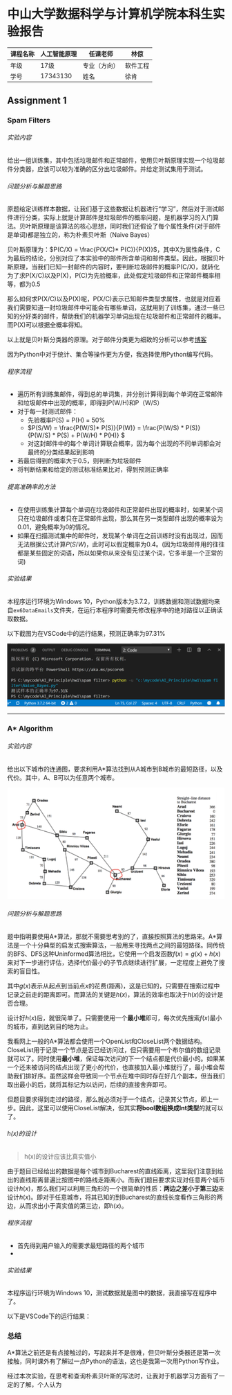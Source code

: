 #  中山大学数据科学与计算机学院本科生实验报告

| 课程名称 | 人工智能原理 | 任课老师     | 林倞     |
| -------- | ------------ | ------------ | -------- |
| 年级     | 17级         | 专业（方向） | 软件工程 |
| 学号     | 17343130     | 姓名         | 徐肯     |

## Assignment 1

### Spam Filters

###### 实验内容

给出一组训练集，其中包括垃圾邮件和正常邮件，使用贝叶斯原理实现一个垃圾邮件分类器，应该可以较为准确的区分出垃圾邮件。并给定测试集用于测试。

###### 问题分析与解题思路

原题给定训练样本数据，让我们基于这些数据让机器进行“学习”，然后对于测试邮件进行分类，实际上就是计算邮件是垃圾邮件的概率问题，是机器学习的入门算法。贝叶斯原理是该算法的核心思想，同时我们还假设了每个属性条件(对于邮件是单词)都是独立的，称为朴素贝叶斯（Naive Bayes）

贝叶斯原理为：$P(C/X) = \frac{P(X/C)* P(C)}{P(X)}$，其中X为属性条件，C为最后的结论，分别对应了本实验中的邮件所含单词和邮件类型。因此，根据贝叶斯原理，当我们已知一封邮件的内容时，要判断垃圾邮件的概率P(C/X)，就转化为了求P(X/C)以及P(X)，P(C)为先验概率，此处假定垃圾邮件和正常邮件概率相等，都为0.5

那么如何求P(X/C)以及P(X)呢，P(X/C)表示已知邮件类型求属性，也就是对应着我们需要知道一封垃圾邮件中可能会有哪些单词，这就用到了训练集，通过一些已知的分好类的邮件，帮助我们的机器学习单词出现在垃圾邮件和正常邮件的概率。而P(X)可以根据全概率得知。

以上就是贝叶斯分类器的原理。对于邮件分类更为细致的分析可以参考[博客](https://www.cnblogs.com/csguo/p/7804683.html)

因为Python中对于统计、集合等操作更为方便，我选择使用Python编写代码。

###### 程序流程

+ 遍历所有训练集邮件，得到总的单词集，并分别计算得到每个单词在正常邮件和垃圾邮件中出现的概率，即得到P(W/H)和P（W/S）
+ 对于每一封测试邮件：
  + 先验概率P(S) = P(H) = 50%
  + $P(S/W) = \frac{P(W/S)* P(S)}{P(W)} = \frac{P(W/S) * P(S)} {P(W/S) * P(S) + P(W/H) * P(H)} $
  + 对这封邮件中的每个单词计算联合概率，因为每个出现的不同单词都会对最终的分类结果起到影响
+ 若最后得到的概率大于0.5，则判断为垃圾邮件
+ 将判断结果和给定的测试标准结果比对，得到预测正确率

###### 提高准确率的方法

+ 在使用训练集计算每个单词在垃圾邮件和正常邮件出现的概率时，如果某个词只在垃圾邮件或者只在正常邮件出现，那么其在另一类型邮件出现的概率设为0.01，避免概率为0的情况。
+ 如果在扫描测试集中的邮件时，发现某个单词在之前训练时没有出现过，因而无法根据公式计算$P(S/W)$，此时可以假定概率为0.4。(因为垃圾邮件用的往往都是某些固定的词语，所以如果你从来没有见过某个词，它多半是一个正常的词)

###### 实验结果

本程序运行环境为Windows 10，Python版本为3.7.2，训练数据和测试数据均来自`ex6DataEmails`文件夹，在运行本程序时需要先修改程序中的绝对路径以正确读取数据。

以下截图为在VSCode中的运行结果，预测正确率为97.31%

![result](..\hw1\img\result1.png)

------

### A* Algorithm

###### 实验内容

给出以下城市的连通图，要求利用A*算法找到从A城市到B城市的最短路径，以及代价。其中，A、B可以为任意两个城市。

![paths](..\hw1\img\cities.png)

###### 问题分析与解题思路

题中指明要使用A*算法，那就不需要思考别的了，直接按照算法的思路来。A\*算法是一个十分典型的启发式搜索算法，一般用来寻找两点之间的最短路径。同传统的BFS、DFS这种Uninformed算法相比，它使用一个启发函数$f(x) = g(x) + h(x)$ 来对下一步进行评估，选择代价最小的子节点继续进行扩展，一定程度上避免了搜索的盲目性。

其中$g(x)$表示从起点到当前点$x$的花费(距离)，这是已知的，只需要在搜索过程中记录之前走的距离即可。而算法的关键是$h(x)$，算法的效率也取决于$h(x)$的设计是否合理。

设计好$h(x)$后，就很简单了。只需要使用一个**最小堆**即可，每次优先搜索$f(x)$最小的城市，直到达到目的地为止。

我看网上一般的A*算法都会使用一个OpenList和CloseList两个数据结构。CloseList用于记录一个节点是否已经访问过，但只需要用一个布尔值的数组记录就可以了。同时使用**最小堆**，保证每次访问的下一个结点都是代价最小的。如果某一个还未被访问的结点出现了更小的代价，也直接加入最小堆就行了，最小堆会帮助我们排好序。虽然这样会导致同一个节点在堆中同时存在好几个副本，但当我们取出最小的后，就将其标记为以访问，后续的直接舍弃即可。

但题目要求得到走过的路径，那么就必须对于一个结点，记录其父节点，即上一步。因此，这里可以使用CloseList解决，但其实**将bool数组换成Int类型**的就可以了。

###### h(x)的设计

> h(x)的设计应该比真实值小

由于题目已经给出的数据是每个城市到Bucharest的直线距离，这里我们注意到给出的直线距离普遍比按图中的路线走距离小。而我们题目要求实现对任意两个城市设计$h(x)$，那么我们可以利用三角形的一个很简单的性质：**两边之差小于第三边**来设计$h(x)$。即对于任意城市，将其已知的到Bucharest的直线长度看作三角形的两边，从而求出小于真实值的第三边，即$h(x)$。

###### 程序流程

+ 首先得到用户输入的需要求最短路径的两个城市
+ 

###### 实验结果

本程序运行环境为Windows 10，测试数据就是图中的数据，我直接写在程序中了。

以下是VSCode下的运行结果：



### 总结

A*算法之前还是有点接触过的，写起来并不是很难，但贝叶斯分类器还是第一次接触，同时课外有了解过一点Python的语法，这也是我第一次用Python写作业。

经过本次实验，在思考和查询朴素贝叶斯的写法时，让我对于机器学习方面有了一定的了解，个人认为